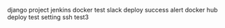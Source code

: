 django project jenkins docker test
slack deploy success alert
docker hub deploy test setting
ssh test3
